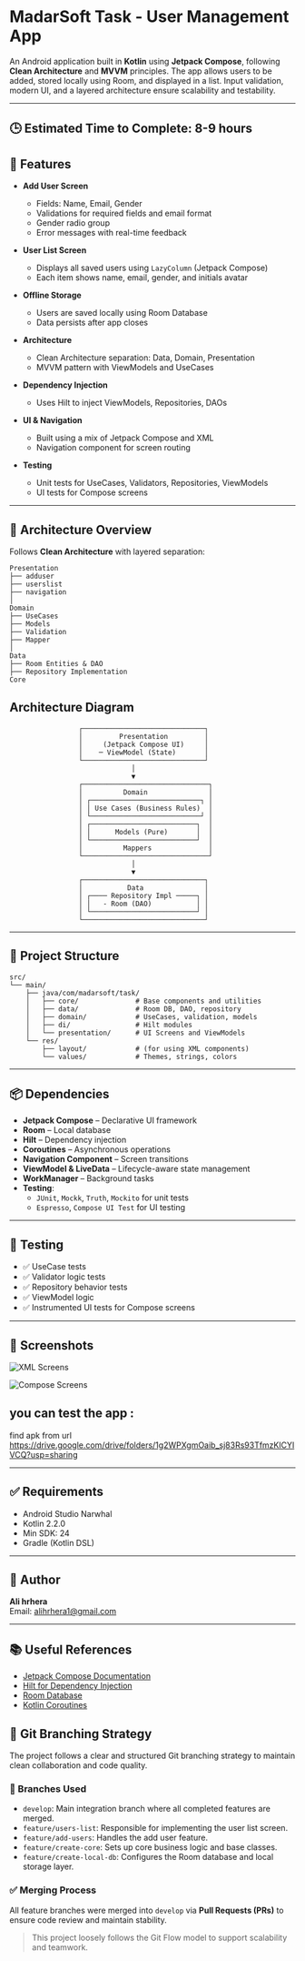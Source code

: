 
# MadarSoft Task - User Management App

An Android application built in **Kotlin** using **Jetpack Compose**, following **Clean Architecture** and **MVVM** principles. The app allows users to be added, stored locally using Room, and displayed in a list. Input validation, modern UI, and a layered architecture ensure scalability and testability.

---

## 🕒 Estimated Time to Complete: 8-9 hours

## 🚀 Features

- **Add User Screen**
  - Fields: Name, Email, Gender
  - Validations for required fields and email format
  - Gender radio group
  - Error messages with real-time feedback

- **User List Screen**
  - Displays all saved users using `LazyColumn` (Jetpack Compose)
  - Each item shows name, email, gender, and initials avatar

- **Offline Storage**
  - Users are saved locally using Room Database
  - Data persists after app closes

- **Architecture**
  - Clean Architecture separation: Data, Domain, Presentation
  - MVVM pattern with ViewModels and UseCases

- **Dependency Injection**
  - Uses Hilt to inject ViewModels, Repositories, DAOs

- **UI & Navigation**
  - Built using a mix of Jetpack Compose and XML
  - Navigation component for screen routing

- **Testing**
  - Unit tests for UseCases, Validators, Repositories, ViewModels
  - UI tests for Compose screens

---

## 🧱 Architecture Overview

Follows **Clean Architecture** with layered separation:

```
Presentation
├── adduser
├── userslist
├── navigation
│
Domain
├── UseCases
├── Models
├── Validation
├── Mapper
│
Data
├── Room Entities & DAO
├── Repository Implementation
Core

```

## Architecture Diagram
                     ┌──────────────────────────────┐
                     │         Presentation         │
                     │     (Jetpack Compose UI)     │
                     │    ─ ViewModel (State)       │
                     └──────────────────────────────┘
                                  │
                                  ▼
                     ┌───────────────────────────────┐
                     │          Domain               │
                     │ ┌───────────────────────────┐ │
                     │ │ Use Cases (Business Rules)  │ 
                     │ └───────────────────────────┘ │
                     │ ┌──────────────────────────┐  │
                     │ │      Models (Pure)       │  │
                     │ └──────────────────────────┘  │
                     │          Mappers              │
                     └───────────────────────────────┘
                                  │
                                  ▼
                     ┌──────────────────────────────┐
                     │           Data               │
                     │ ┌──── Repository Impl ─────┐ │
                     │ │   - Room (DAO)           │ │
                     │ └──────────────────────────┘ │
                     └──────────────────────────────┘

---

## 📁 Project Structure

```text
src/
└── main/
    ├── java/com/madarsoft/task/
    │   ├── core/              # Base components and utilities
    │   ├── data/              # Room DB, DAO, repository
    │   ├── domain/            # UseCases, validation, models
    │   ├── di/                # Hilt modules
    │   └── presentation/      # UI Screens and ViewModels
    └── res/
        ├── layout/            # (for using XML components)
        └── values/            # Themes, strings, colors
```

---

## 📦 Dependencies

- **Jetpack Compose** – Declarative UI framework
- **Room** – Local database
- **Hilt** – Dependency injection
- **Coroutines** – Asynchronous operations
- **Navigation Component** – Screen transitions
- **ViewModel & LiveData** – Lifecycle-aware state management
- **WorkManager** – Background tasks
- **Testing**:
  - `JUnit`, `Mockk`, `Truth`, `Mockito` for unit tests
  - `Espresso`, `Compose UI Test` for UI testing

---

## 🧪 Testing

- ✅ UseCase tests
- ✅ Validator logic tests
- ✅ Repository behavior tests
- ✅ ViewModel logic
- ✅ Instrumented UI tests for Compose screens

---

## 📸 Screenshots

![XML Screens](/res/xml.png)

![Compose Screens](/res/compose.png)


## you can test the app :
find apk from url https://drive.google.com/drive/folders/1g2WPXgmOaib_sj83Rs93TfmzKlCYIVCQ?usp=sharing

---



## ✅ Requirements

- Android Studio Narwhal
- Kotlin 2.2.0
- Min SDK: 24
- Gradle (Kotlin DSL)

---

## 👤 Author

**Ali hrhera**  
Email: alihrhera1@gmail.com

---

## 📚 Useful References

- [Jetpack Compose Documentation](https://developer.android.com/jetpack/compose)
- [Hilt for Dependency Injection](https://developer.android.com/training/dependency-injection/hilt-android)
- [Room Database](https://developer.android.com/training/data-storage/room)
- [Kotlin Coroutines](https://kotlinlang.org/docs/coroutines-overview.html)

## 🌿 Git Branching Strategy

The project follows a clear and structured Git branching strategy to maintain clean collaboration and code quality.

### 🔀 Branches Used

- `develop`: Main integration branch where all completed features are merged.
- `feature/users-list`: Responsible for implementing the user list screen.
- `feature/add-users`: Handles the add user feature.
- `feature/create-core`: Sets up core business logic and base classes.
- `feature/create-local-db`: Configures the Room database and local storage layer.

### ✅ Merging Process

All feature branches were merged into `develop` via **Pull Requests (PRs)** to ensure code review and maintain stability.

> This project loosely follows the Git Flow model to support scalability and teamwork.

